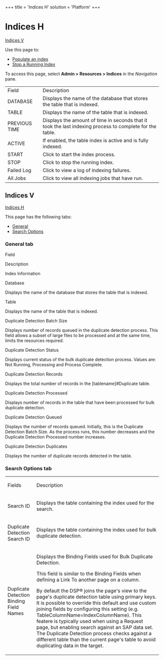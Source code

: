 +++
title = 'Indices H'
solution = 'Platform'
+++

# Indices H

[Indices V](#Indices)

<div class="use">

Use this page to:

  - [Populate an index](../Use_Cases/Populate%20an%20Index)
  - [Stop a Running Index](../Use_Cases/Stop%20a%20Running%20Index)

</div>

To access this page, select **Admin \> Resources \> Indices** in the
*Navigation*
pane.

|               |                                                                                                          |
| ------------- | -------------------------------------------------------------------------------------------------------- |
| Field         | Description                                                                                              |
| DATABASE      | Displays the name of the database that stores the table that is indexed.                                 |
| TABLE         | Displays the name of the table that is indexed.                                                          |
| PREVIOUS TIME | Displays the amount of time in seconds that it took the last indexing process to complete for the table. |
| ACTIVE        | If enabled, the table index is active and is fully indexed.                                              |
| START         | Click to start the index process.                                                                        |
| STOP          | Click to stop the running index.                                                                         |
| Failed Log    | Click to view a log of indexing failures.                                                                |
| All Jobs      | Click to view all indexing jobs that have run.                                                           |

## <span id="Indices"></span>Indices V

[Indices H](#top)

This page has the following tabs:

  - [General](#General)
  - [Search Options](#Search)

### <span id="General"></span>General tab

Field

Description

Index Information

Database

Displays the name of the database that stores the table that is indexed.

Table

Displays the name of the table that is indexed.

Duplicate Detection Batch Size

Displays number of records queued in the duplicate detection process.
This field allows a subset of large files to be processed and at the
same time, limits the resources required.

Duplicate Detection Status

Displays current status of the bulk duplicate detection process. Values
are: Not Running, Processing and Process Complete.

Duplicate Detection Records

Displays the total number of records in the \[tablename\]\#Duplicate
table.

Duplicate Detection Processed

Displays number of records in the table that have been processed for
bulk duplicate detection.

Duplicate Detection Queued

Displays the number of records queued. Initially, this is the Duplicate
Detection Batch Size. As the process runs, this number decreases and the
Duplicate Detection Processed number increases.

Duplicate Detection Duplicates

Displays the number of duplicate records detected in the table.

### <span id="Search"></span>Search Options tab

<table>
<tbody>
<tr class="odd">
<td><p>Fields</p></td>
<td><p>Description</p></td>
</tr>
<tr class="even">
<td><p>Search ID</p></td>
<td><p>Displays the table containing the index used for the search.</p></td>
</tr>
<tr class="odd">
<td><p>Duplicate Detection Search ID</p></td>
<td><p>Displays the table containing the index used for bulk duplicate detection.</p></td>
</tr>
<tr class="even">
<td><p>Duplicate Detection Binding Field Names</p></td>
<td><p>Displays the Binding Fields used for Bulk Duplicate Detection.</p>
<p>This field is similar to the Binding Fields when defining a Link To another page on a column.</p>
<p>By default the DSP® joins the page's view to the page's duplicate detection table using primary keys. It is possible to override this default and use custom joining fields by configuring this setting (e.g. TableColumnName=IndexColumnName). This featere is typically used when using a Request page, but enabling search against an SAP data set. The Duplicate Detection process checks against a different table than the current page's table to avoid duplicating data in the target.</p></td>
</tr>
</tbody>
</table>
